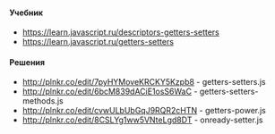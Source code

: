 #### Учебник
* https://learn.javascript.ru/descriptors-getters-setters
* https://learn.javascript.ru/getters-setters

#### Решения
* http://plnkr.co/edit/7pyHYMoveKRCKY5Kzpb8 - getters-setters.js
* http://plnkr.co/edit/6bcM839dACiE1osS6WaC - getters-setters-methods.js
* http://plnkr.co/edit/cvwULbUbGqJ9RQR2cHTN - getters-power.js
* http://plnkr.co/edit/8CSLYg1ww5VNteLgd8DT - onready-setter.js
